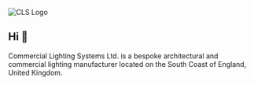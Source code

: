 ![CLS Logo](https://commercial-lighting.co.uk/wp-content/uploads/2020/09/Prime.png)

## Hi 👋

Commercial Lighting Systems Ltd. is a bespoke architectural and commercial lighting manufacturer located on the South Coast of England, United Kingdom.
